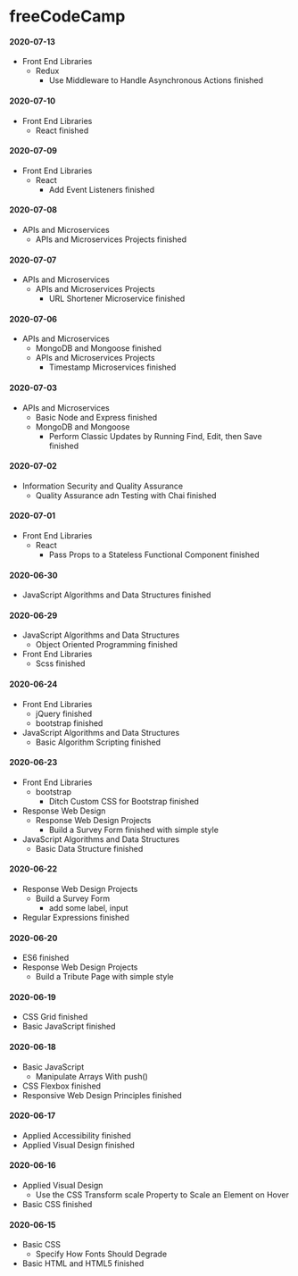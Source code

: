 # freeCodeCamp
#### 2020-07-13
* Front End Libraries
    * Redux
        * Use Middleware to Handle Asynchronous Actions finished

#### 2020-07-10
* Front End Libraries
    * React finished

#### 2020-07-09
* Front End Libraries
    * React
        * Add Event Listeners finished

#### 2020-07-08
* APIs and Microservices
    * APIs and Microservices Projects finished

#### 2020-07-07
* APIs and Microservices
    * APIs and Microservices Projects
        * URL Shortener Microservice finished

#### 2020-07-06
* APIs and Microservices
    * MongoDB and Mongoose finished
    * APIs and Microservices Projects
        * Timestamp Microservices finished

#### 2020-07-03
* APIs and Microservices
    * Basic Node and Express finished
    * MongoDB and Mongoose
        * Perform Classic Updates by Running Find, Edit, then Save finished

#### 2020-07-02
* Information Security and Quality Assurance
    * Quality Assurance adn Testing with Chai finished

#### 2020-07-01
* Front End Libraries
    * React
        * Pass Props to a Stateless Functional Component finished

#### 2020-06-30
* JavaScript Algorithms and Data Structures finished

#### 2020-06-29
* JavaScript Algorithms and Data Structures
    * Object Oriented Programming finished
* Front End Libraries
    * Scss finished

#### 2020-06-24
* Front End Libraries
    * jQuery finished
    * bootstrap finished
* JavaScript Algorithms and Data Structures
    * Basic Algorithm Scripting finished

#### 2020-06-23
* Front End Libraries
    * bootstrap
        * Ditch Custom CSS for Bootstrap finished
* Response Web Design
    * Response Web Design Projects
        * Build a Survey Form finished with simple style
* JavaScript Algorithms and Data Structures
    * Basic Data Structure finished

#### 2020-06-22
* Response Web Design Projects
    * Build a Survey Form
        * add some label, input
* Regular Expressions finished

#### 2020-06-20
* ES6 finished
* Response Web Design Projects
    * Build a Tribute Page with simple style

#### 2020-06-19
* CSS Grid finished
* Basic JavaScript finished

#### 2020-06-18
* Basic JavaScript
    * Manipulate Arrays With push()
* CSS Flexbox finished
* Responsive Web Design Principles finished

#### 2020-06-17
* Applied Accessibility finished
* Applied Visual Design finished

#### 2020-06-16
* Applied Visual Design
    * Use the CSS Transform scale Property to Scale an Element on Hover
* Basic CSS finished

#### 2020-06-15
* Basic CSS
    * Specify How Fonts Should Degrade
* Basic HTML and HTML5 finished